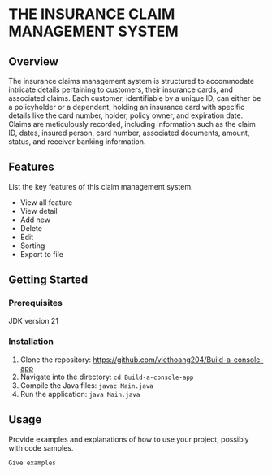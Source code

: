 # THE INSURANCE CLAIM MANAGEMENT SYSTEM

## Overview
The insurance claims management system is structured to accommodate intricate details pertaining to customers, their insurance cards, and associated claims. Each customer, identifiable by a unique ID, can either be a policyholder or a dependent, holding an insurance card with specific details like the card number, holder, policy owner, and expiration date. Claims are meticulously recorded, including information such as the claim ID, dates, insured person, card number, associated documents, amount, status, and receiver banking information.

## Features
List the key features of this claim management system.
- View all feature
- View detail 
- Add new 
- Delete
- Edit
- Sorting
- Export to file 

## Getting Started

### Prerequisites
JDK version 21

### Installation
1. Clone the repository: https://github.com/viethoang204/Build-a-console-app
2. Navigate into the directory: `cd Build-a-console-app`
3. Compile the Java files: `javac Main.java`
4. Run the application: `java Main.java`

## Usage
Provide examples and explanations of how to use your project, possibly with code samples.

```bash
Give examples
